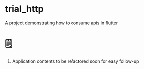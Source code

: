 # trial_http

A project demonstrating how to consume apis in flutter

# :spiral_notepad:

1. Application contents to be refactored soon for easy follow-up
